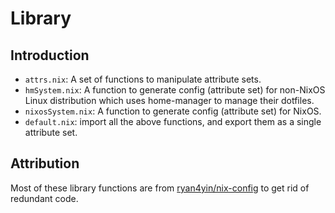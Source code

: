 # Library
## Introduction
- `attrs.nix`: A set of functions to manipulate attribute sets.
- `hmSystem.nix`: A function to generate config (attribute set) for non-NixOS Linux distribution which uses home-manager to manage their dotfiles.
- `nixosSystem.nix`: A function to generate config (attribute set) for NixOS.
- `default.nix`: import all the above functions, and export them as a single attribute set.

## Attribution
Most of these library functions are from [ryan4yin/nix-config](https://github.com/ryan4yin/nix-config/blob/main/lib) to get rid of redundant code.
